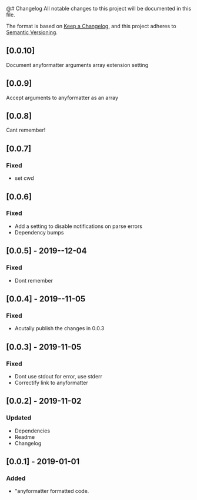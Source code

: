 @# Changelog
All notable changes to this project will be documented in this file.

The format is based on [Keep a Changelog](https://keepachangelog.com/en/1.0.0/),
and this project adheres to [Semantic Versioning](https://semver.org/spec/v2.0.0.html).

## [0.0.10]

Document anyformatter arguments array extension setting

## [0.0.9]

Accept arguments to anyformatter as an array

## [0.0.8]

Cant remember!

## [0.0.7]

### Fixed

- set cwd

## [0.0.6]

### Fixed

- Add a setting to disable notifications on parse errors
- Dependency bumps

## [0.0.5] - 2019--12-04

### Fixed

- Dont remember

## [0.0.4] - 2019--11-05

### Fixed

- Acutally publish the changes in 0.0.3

## [0.0.3] - 2019-11-05

### Fixed

- Dont use stdout for error, use stderr
- Correctify link to anyformatter

## [0.0.2] - 2019-11-02

### Updated

- Dependencies
- Readme
- Changelog

## [0.0.1] - 2019-01-01

### Added

- "anyformatter formatted code.
